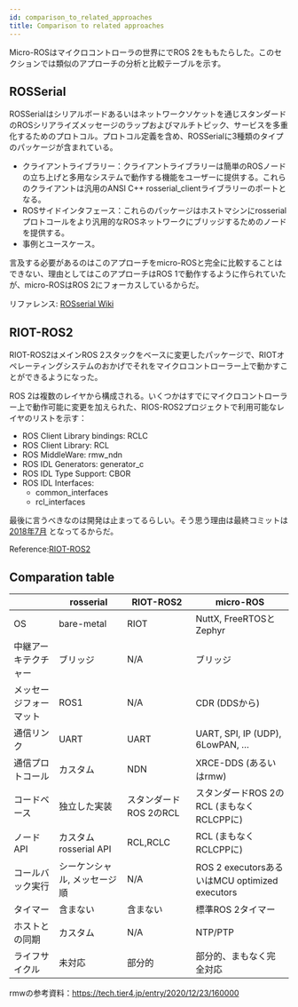 ```yaml
---
id: comparison_to_related_approaches
title: Comparison to related approaches
---
```


Micro-ROSはマイクロコントローラの世界にでROS 2をももたらした。このセクションでは類似のアプローチの分析と比較テーブルを示す。

## **ROSSerial**

ROSSerialはシリアルボードあるいはネットワークソケットを通じスタンダードのROSシリアライズメッセージのラップおよびマルチトピック、サービスを多重化するためのプロトコル。プロトコル定義を含め、ROSSerialに3種類のタイプのパッケージが含まれている。

* クライアントライブラリー：クライアントライブラリーは簡単のROSノードの立ち上げと多用なシステムで動作する機能をユーザーに提供する。これらのクライアントは汎用のANSI C++ rosserial_clientライブラリーのポートとなる。   
* ROSサイドインタフェース：これらのパッケージはホストマシンにrosserialプロトコールをより汎用的なROSネットワークにブリッジするためのノードを提供する。     
* 事例とユースケース。   

言及する必要があるのはこのアプローチをmicro-ROSと完全に比較することはできない、理由としてはこのアプローチはROS 1で動作するように作られていたが、micro-ROSはROS 2にフォーカスしているからだ。

リファレンス: [ROSserial Wiki](http://wiki.ros.org/rosserial) 
	
## **RIOT-ROS2**

RIOT-ROS2はメインROS 2スタックをベースに変更したパッケージで、RIOTオペレーティングシステムのおかげでそれをマイクロコントローラー上で動かすことができるようになった。

ROS 2は複数のレイヤから構成される。いくつかはすでにマイクロコントローラー上で動作可能に変更を加えられた、RIOS-ROS2プロジェクトで利用可能なレイヤのリストを示す：

* ROS Client Library bindings: RCLC
* ROS Client Library: RCL
* ROS MiddleWare: rmw_ndn
* ROS IDL Generators: generator_c
* ROS IDL Type Support: CBOR
* ROS IDL Interfaces:
    * common_interfaces
    * rcl_interfaces

最後に言うべきなのは開発は止まってるらしい。そう思う理由は最終コミットは[2018年7月](https://github.com/astralien3000/riot-ros2/commits/master) となってるからだ。

Reference:[RIOT-ROS2](https://github.com/astralien3000/riot-ros2/wiki) 

## **Comparation table**

|      | rosserial | RIOT-ROS2 | micro-ROS |
| ---- | ---- | ---- | ---- |
| OS | bare-metal | RIOT | NuttX, FreeRTOSとZephyr |
| 中継アーキテクチャー | ブリッジ | N/A | ブリッジ |
| メッセージフォーマット | ROS1 | N/A | CDR (DDSから) |
| 通信リンク | UART | UART | UART, SPI, IP (UDP), 6LowPAN, … |
| 通信プロトコール | カスタム | NDN | XRCE-DDS (あるいはrmw) |
| コードベース | 独立した実装 | スタンダードROS 2のRCL | スタンダードROS 2のRCL (まもなくRCLCPPに) |
| ノードAPI | カスタムrosserial API | RCL,RCLC | RCL (まもなくRCLCPPに) |
| コールバック実行 | シーケンシャル, メッセージ順 | N/A | ROS 2 executorsあるいはMCU optimized executors |
| タイマー | 含まない | 含まない | 標準ROS 2タイマー |
| ホストとの同期 | カスタム | N/A | NTP/PTP |
| ライフサイクル | 未対応 | 部分的 | 部分的、まもなく完全対応 |

rmwの参考資料：https://tech.tier4.jp/entry/2020/12/23/160000